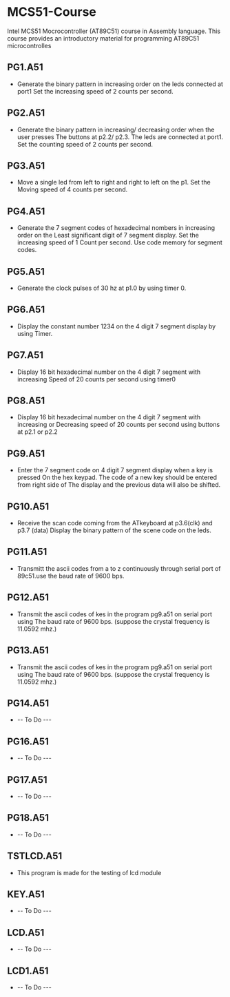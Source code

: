 # MCS51-Course
Intel MCS51 Mocrocontroller (AT89C51) course in Assembly language. This course provides an introductory material for programming AT89C51 microcontrolles 

## PG1.A51
  - Generate the binary pattern in increasing order on the leds connected at port1
  Set the increasing speed of 2 counts per second.

## PG2.A51
- Generate the binary pattern in increasing/ decreasing order when the user presses
  The buttons at p2.2/ p2.3. The leds are connected at port1. Set the counting
  speed of 2 counts per second.

## PG3.A51
- Move a single led from left to right and right to left on the p1. Set the
  Moving speed of 4 counts per second.

## PG4.A51
- Generate the 7 segment codes of hexadecimal nombers in increasing order on the
  Least significant digit of 7 segment display. Set the increasing speed of 1
  Count per second. Use code memory for segment codes.

## PG5.A51
- Generate the clock pulses of 30 hz at p1.0 by using timer 0.

## PG6.A51
- Display the constant number 1234 on the 4 digit 7 segment display by using
  Timer.

## PG7.A51
- Display 16 bit hexadecimal number on the 4 digit 7 segment with increasing
  Speed of 20 counts per second using timer0

## PG8.A51
- Display 16 bit hexadecimal number on the 4 digit 7 segment with increasing or
  Decreasing speed of 20 counts per second using buttons at p2.1 or p2.2

## PG9.A51
- Enter the 7 segment code on 4 digit 7 segment display when a key is pressed
  On the hex keypad. The code of a new key should be entered from right side of
  The display and the previous data will also be shifted.

## PG10.A51
- Receive the scan code coming from the ATkeyboard at p3.6(clk) and p3.7 (data)
  Display the binary pattern of the scene code on the leds.

## PG11.A51
- Transmitt the ascii codes from a to z continuously through serial port of
  89c51.use the baud rate of 9600 bps.

## PG12.A51
- Transmit the ascii codes of kes in the program pg9.a51 on serial port using
  The baud rate of 9600 bps. (suppose the crystal frequency is 11.0592 mhz.)

## PG13.A51
- Transmit the ascii codes of kes in the program pg9.a51 on serial port using
  The baud rate of 9600 bps. (suppose the crystal frequency is 11.0592 mhz.)

## PG14.A51
  - -- To Do ---

## PG16.A51
  - -- To Do ---

## PG17.A51
 - -- To Do ---

## PG18.A51
  - -- To Do ---

## TSTLCD.A51
  - This program is made for the testing of lcd module

## KEY.A51
  - -- To Do ---

## LCD.A51
  - -- To Do ---
## LCD1.A51
 - -- To Do ---















